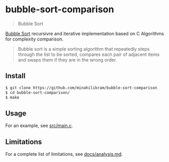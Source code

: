 # bubble-sort-comparison

> Bubble Sort

[Bubble Sort](http://en.wikipedia.org/wiki/Bubble_sort) recursivre and iterative implementation based on C Algorithms for complexity comparison.

> Bubble sort is a simple sorting algorithm that repeatedly steps through the list to be sorted, 
compares each pair of adjacent items and swaps them if they are in the wrong order. 

## Install

```sh
$ git clone https://github.com/minahilikram/bubble-sort-comparison
$ cd bubble-sort-comparison/
$ make
```

## Usage

For an example, see [src/main.c](https://github.com/minahilikram/bubble-sort-comparison/blob/master/src/main.c).

## Limitations

For a complete list of limitations, see [docs/analysis.md](https://github.com/minahilikram/bubble-sort-comparison/blob/master/docs/analysis.md).
